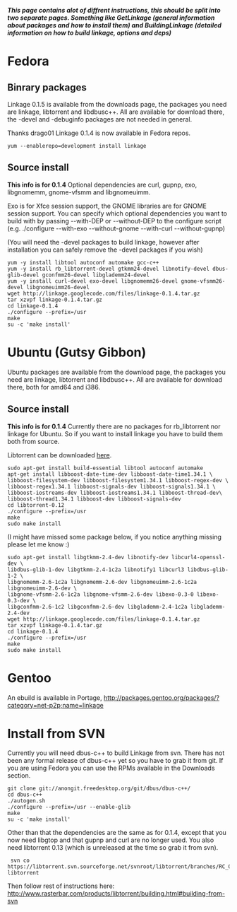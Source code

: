 **_This page contains alot of diffrent instructions, this should be split into two separate pages. Something like GetLinkage (general information about packages and how to install them) and BuildingLinkage (detailed information on how to build linkage, options and deps)_**


# Fedora #

## Binrary packages ##
Linkage 0.1.5 is available from the downloads page, the packages you need are linkage, libtorrent and libdbusc++. All are available for download there, the -devel and -debuginfo packages are not needed in general.

Thanks drago01 Linkage 0.1.4 is now available in Fedora repos.
```
yum --enablerepo=development install linkage
```

## Source install ##
**This info is for 0.1.4**
Optional dependencies are curl, gupnp, exo, libgnomemm, gnome-vfsmm and libgnomeuimm.

Exo is for Xfce session support, the GNOME libraries are for GNOME session support. You can specify which optional dependencies you want to build with by passing --with-DEP or --without-DEP to the configure script (e.g. ./configure --with-exo --without-gnome --with-curl --without-gupnp)

(You will need the -devel packages to build linkage, however after installation you can safely remove the -devel packages if you wish)
```
yum -y install libtool autoconf automake gcc-c++
yum -y install rb_libtorrent-devel gtkmm24-devel libnotify-devel dbus-glib-devel gconfmm26-devel libglademm24-devel
yum -y install curl-devel exo-devel libgnomemm26-devel gnome-vfsmm26-devel libgnomeuimm26-devel
wget http://linkage.googlecode.com/files/linkage-0.1.4.tar.gz
tar xzvpf linkage-0.1.4.tar.gz
cd linkage-0.1.4
./configure --prefix=/usr
make
su -c 'make install'
```

# Ubuntu (Gutsy Gibbon) #
Ubuntu packages are available from the download page, the packages you need are linkage, libtorrent and libdbusc++. All are available for download there, both for amd64 and i386.

## Source install ##
**This info is for 0.1.4**
Currently there are no packages for rb\_libtorrent nor linkage for Ubuntu. So if you want to install linkage you have to build them both from source.

Libtorrent can be downloaded [here](http://sourceforge.net/project/downloading.php?group_id=79942&filename=libtorrent-0.12.tar.gz).

```
sudo apt-get install build-essential libtool autoconf automake
apt-get install libboost-date-time-dev libboost-date-time1.34.1 \
libboost-filesystem-dev libboost-filesystem1.34.1 libboost-regex-dev \
libboost-regex1.34.1 libboost-signals-dev libboost-signals1.34.1 \
libboost-iostreams-dev libboost-iostreams1.34.1 libboost-thread-dev\
libboost-thread1.34.1 libboost-dev libboost-signals-dev
cd libtorrent-0.12
./configure --prefix=/usr
make
sudo make install
```

(I might have missed some package below, if you notice anything missing please let me know :)
```
sudo apt-get install libgtkmm-2.4-dev libnotify-dev libcurl4-openssl-dev \
libdbus-glib-1-dev libgtkmm-2.4-1c2a libnotify1 libcurl3 libdbus-glib-1-2 \
libgnomemm-2.6-1c2a libgnomemm-2.6-dev libgnomeuimm-2.6-1c2a libgnomeuimm-2.6-dev \
libgnome-vfsmm-2.6-1c2a libgnome-vfsmm-2.6-dev libexo-0.3-0 libexo-0.3-dev \
libgconfmm-2.6-1c2 libgconfmm-2.6-dev libglademm-2.4-1c2a libglademm-2.4-dev
wget http://linkage.googlecode.com/files/linkage-0.1.4.tar.gz
tar xzvpf linkage-0.1.4.tar.gz
cd linkage-0.1.4
./configure --prefix=/usr
make
sudo make install
```


# Gentoo #
An ebuild is available in Portage, http://packages.gentoo.org/packages/?category=net-p2p;name=linkage


# Install from SVN #
Currently you will need dbus-c++ to build Linkage from svn. There has not been any formal release of dbus-c++ yet so you have to grab it from git. If you are using Fedora you can use the RPMs available in the Downloads section.
```
git clone git://anongit.freedesktop.org/git/dbus/dbus-c++/
cd dbus-c++
./autogen.sh
./configure --prefix=/usr --enable-glib
make
su -c 'make install'
```

Other than that the dependencies are the same as for 0.1.4, except that you now need libgtop and that gupnp and curl are no longer used. You also need libtorrent 0.13 (which is unreleased at the time so grab it from svn).
```
 svn co https://libtorrent.svn.sourceforge.net/svnroot/libtorrent/branches/RC_0_13/ libtorrent
```
Then follow rest of instructions here: http://www.rasterbar.com/products/libtorrent/building.html#building-from-svn